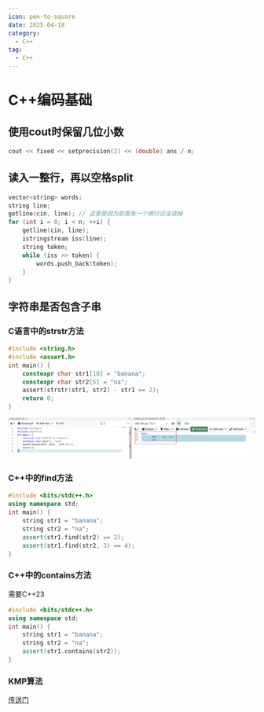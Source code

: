 ```yaml
---
icon: pen-to-square
date: 2025-04-18
category:
  - C++
tag:
  - C++
---
```


# C++编码基础

## 使用cout时保留几位小数

```cpp
cout << fixed << setprecision(2) << (double) ans / n;
```

## 读入一整行，再以空格split

```cpp
vector<string> words;
string line;
getline(cin, line); // 这里是因为前面有一个换行还没读掉
for (int i = 0; i < n; ++i) {
    getline(cin, line);
    istringstream iss(line);
    string token;
    while (iss >> token) {
        words.push_back(token);
    }
}
```
## 字符串是否包含子串

### C语言中的strstr方法

```c
#include <string.h>
#include <assert.h>
int main() {
    constexpr char str1[10] = "banana";
    constexpr char str2[5] = "na";
    assert(strstr(str1, str2) - str1 == 2);
    return 0;
}
```

![](/assets/images/cpp/basic-strstr.png)

### C++中的find方法

```cpp
#include <bits/stdc++.h>
using namespace std;
int main() {
    string str1 = "banana";
    string str2 = "na";
    assert(str1.find(str2) == 2);
    assert(str1.find(str2, 3) == 4);
}
```

### C++中的contains方法

需要C++23

```cpp
#include <bits/stdc++.h>
using namespace std;
int main() {
    string str1 = "banana";
    string str2 = "na";
    assert(str1.contains(str2));
}
```

### KMP算法

[传送门](../algo/kmp.html)

